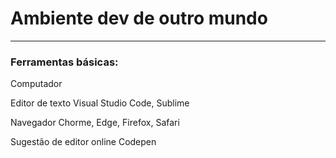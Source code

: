 # Ambiente dev de outro mundo

---

### Ferramentas básicas:

Computador

Editor de texto 
    Visual Studio Code, Sublime

Navegador
    Chorme, Edge, Firefox, Safari
    
Sugestão de editor online
    Codepen
